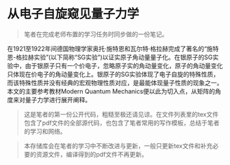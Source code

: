 # 从电子自旋窥见量子力学
>笔者在完成老师布置的学习任务时同步做的一份笔记。
>
在1921至1922年间德国物理学家奥托·施特恩和瓦尔特·格拉赫完成了著名的“施特恩-格拉赫实验”(以下简称“SG实验”)以证实原子角动量量子化。在银原子的SG实验中，由于银原子只有一个价电子，忽略原子实的角动量变化，原子的角动量变化只体现在价电子的角动量变化上。银原子的SG实验体现了电子自旋的特殊性质，而该特殊性质并没有经典的宏观物理性质对应，是最能体现量子性质的现象之一。本文的主要参考教材Modern Quantum Mechanics便以此为切入点，从矩阵的角度来对量子力学进行展开阐释。

>这是笔者的第一份公开代码，粗糙至极还请见谅。在文件列表里的tex文件包含了pdf文件的全部源代码，也包含了笔者常用的写作模板，总结于笔者的学习和网络。

>本存储库会在笔者的学习中不断改进与更新，一般只更新tex文件和补充必要的资源文件，编译得到的pdf文件不再更新。
